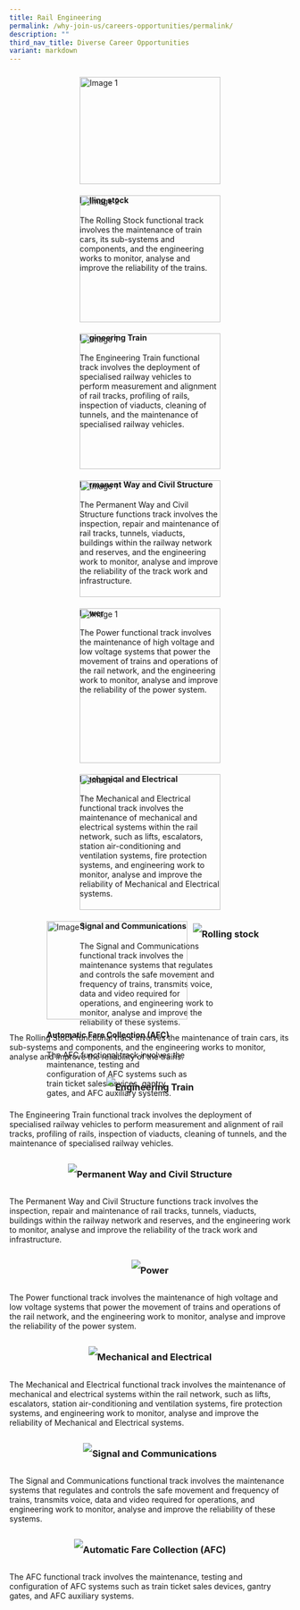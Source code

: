```yaml
---
title: Rail Engineering
permalink: /why-join-us/careers-opportunities/permalink/
description: ""
third_nav_title: Diverse Career Opportunities
variant: markdown
---
```

<div style="display: flex;
      flex-wrap: wrap;
      justify-content: center;">
<div style="float: left;
      width: 50%;
      padding: 10px;">
    <img style="width:100%" alt="Image 1" src="/images/rail-engineering1.jpg">
    <h4 id="rolling-stock">Rolling stock</h4>
	<p>The Rolling Stock functional track involves the maintenance of train cars, its sub-systems and components, and the engineering works to monitor, analyse and improve the reliability of the trains.</p>
  </div>
  <div style="float: left;
      width: 50%;
      padding: 10px;">
    <img style="width:100%" alt="Image 2" src="/images/permanent-way-and-civil-structure-447x271-1.jpg">
   <h4 id="Engineering-Train">Engineering Train</h4>
	<p>The Engineering Train functional track involves the deployment of specialised railway vehicles to perform measurement and alignment of rail tracks, profiling of rails, inspection of viaducts, cleaning of tunnels, and the maintenance of specialised railway vehicles.</p>
  </div>
			<div style="float: left;
      width: 50%;
      padding: 10px;">
    <img style="width:100%" alt="Image 1" src="/images/engineering-train-447x271-1.jpg">
     <h4 id="Engineering-Train">Permanent Way and Civil Structure</h4>
	<p>The Permanent Way and Civil Structure functions track involves the inspection, repair and maintenance of rail tracks, tunnels, viaducts, buildings within the railway network and reserves, and the engineering work to monitor, analyse and improve the reliability of the track work and infrastructure.</p>
  </div>
<div style="float: left;
      width: 50%;
      padding: 10px;">
    <img style="width:100%" alt="Image 1" src="/images/rail-engineering4.jpg">
     <h4 id="Engineering-Train">Power</h4>
	<p>The Power functional track involves the maintenance of high voltage and low voltage systems that power the movement of trains and operations of the rail network, and the engineering work to monitor, analyse and improve the reliability of the power system.</p>
  </div>
	<div style="float: left;
      width: 50%;
      padding: 10px;">
    <img style="width:100%" alt="Image 1" src="/images/mechanical-and-electrical-447x271-1.jpg">
     <h4 id="Engineering-Train">Mechanical and Electrical</h4>
	<p>The Mechanical and Electrical functional track involves the maintenance of mechanical and electrical systems within the rail network, such as lifts, escalators, station air-conditioning and ventilation systems, fire protection systems, and engineering work to monitor, analyse and improve the reliability of Mechanical and Electrical systems.</p>
  </div>
<div style="float: left;
      width: 50%;
      padding: 10px;">
    <img style="width:100%" alt="Image 1" src="/images/signal-and-communication-447x271-1.jpg">
     <h4 id="Engineering-Train">Signal and Communications</h4>
	<p>The Signal and Communications functional track involves the maintenance systems that regulates and controls the safe movement and frequency of trains, transmits voice, data and video required for operations, and engineering work to monitor, analyse and improve the reliability of these systems.</p>
  </div>
<div style="float: left;
      width: 50%;
      padding: 10px;">
    <img style="width:100%" alt="Image 1" src="/images/automatic-fare-collection-447x271-1.jpg">
     <h4 id="Engineering-Train">Automatic Fare Collection (AFC)</h4>
	<p>The AFC functional track involves the maintenance, testing and configuration of AFC systems such as train ticket sales devices, gantry gates, and AFC auxiliary systems.</p>
  </div>


![](/images/rail-engineering1.jpg)
### Rolling stock
The Rolling Stock functional track involves the maintenance of train cars, its sub-systems and components, and the engineering works to monitor, analyse and improve the reliability of the trains.

![](/images/permanent-way-and-civil-structure-447x271-1.jpg)
### Engineering Train

The Engineering Train functional track involves the deployment of specialised railway vehicles to perform measurement and alignment of rail tracks, profiling of rails, inspection of viaducts, cleaning of tunnels, and the maintenance of specialised railway vehicles.

![](/images/engineering-train-447x271-1.jpg)
### Permanent Way and Civil Structure

The Permanent Way and Civil Structure functions track involves the inspection, repair and maintenance of rail tracks, tunnels, viaducts, buildings within the railway network and reserves, and the engineering work to monitor, analyse and improve the reliability of the track work and infrastructure.

![](/images/rail-engineering4.jpg)
### Power
The Power functional track involves the maintenance of high voltage and low voltage systems that power the movement of trains and operations of the rail network, and the engineering work to monitor, analyse and improve the reliability of the power system.

![](/images/mechanical-and-electrical-447x271-1.jpg)
### Mechanical and Electrical
The Mechanical and Electrical functional track involves the maintenance of mechanical and electrical systems within the rail network, such as lifts, escalators, station air-conditioning and ventilation systems, fire protection systems, and engineering work to monitor, analyse and improve the reliability of Mechanical and Electrical systems.

![](/images/signal-and-communication-447x271-1.jpg)
### Signal and Communications
The Signal and Communications functional track involves the maintenance systems that regulates and controls the safe movement and frequency of trains, transmits voice, data and video required for operations, and engineering work to monitor, analyse and improve the reliability of these systems.

![](/images/automatic-fare-collection-447x271-1.jpg)
### Automatic Fare Collection (AFC)

The AFC functional track involves the maintenance, testing and configuration of AFC systems such as train ticket sales devices, gantry gates, and AFC auxiliary systems.</div>
